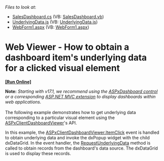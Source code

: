 <!-- default file list -->
*Files to look at*:

* [SalesDashboard.cs](./CS/Dashboard_UnderlyingDataWeb/SalesDashboard.cs) (VB: [SalesDashboard.vb](./VB/Dashboard_UnderlyingDataWeb/SalesDashboard.vb))
* [UnderlyingData.js](./CS/Dashboard_UnderlyingDataWeb/Scripts/UnderlyingData.js) (VB: [UnderlyingData.js](./VB/Dashboard_UnderlyingDataWeb/Scripts/UnderlyingData.js))
* [WebForm1.aspx](./CS/Dashboard_UnderlyingDataWeb/WebForm1.aspx) (VB: [WebForm1.aspx](./VB/Dashboard_UnderlyingDataWeb/WebForm1.aspx))
<!-- default file list end -->
# Web Viewer - How to obtain a dashboard item's underlying data for a clicked visual element
<!-- run online -->
**[[Run Online]](https://codecentral.devexpress.com/t115445/)**
<!-- run online end -->


<p><strong>Note:</strong> <em>Starting with v17.1, we recommend using the <a href="https://documentation.devexpress.com/Dashboard/CustomDocument16976.aspx">ASPxDashboard control</a> or a corresponding <a href="https://documentation.devexpress.com/Dashboard/CustomDocument16977.aspx">ASP.NET MVC extension</a> to display dashboards within web applications.</em><br><br>The following example demonstrates how to get underlying data corresponding to a particular visual element using the <a href="http://documentation.devexpress.com/#Dashboard/clsDevExpressDashboardWebScriptsASPxClientDashboardViewertopic">ASPxClientDashboardViewer</a>'s API.</p>
<p>In this example, the <a href="http://documentation.devexpress.com/#Dashboard/DevExpressDashboardWebScriptsASPxClientDashboardViewer_ItemClicktopic">ASPxClientDashboardViewer.ItemClick</a> event is handled to obtain underlying data and invoke the dxPopup widget with the child dxDataGrid. In the event handler, the <a href="http://documentation.devexpress.com/#Dashboard/DevExpressDashboardWebScriptsASPxClientDashboardViewer_RequestUnderlyingDatatopic">RequestUnderlyingData</a> method is called to obtain records from the dashboard's data source. The dxDataGrid is used to display these records.</p>

<br/>


